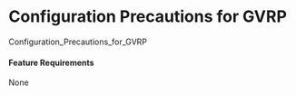 Configuration Precautions for GVRP
==================================

Configuration_Precautions_for_GVRP

#### Feature Requirements

None